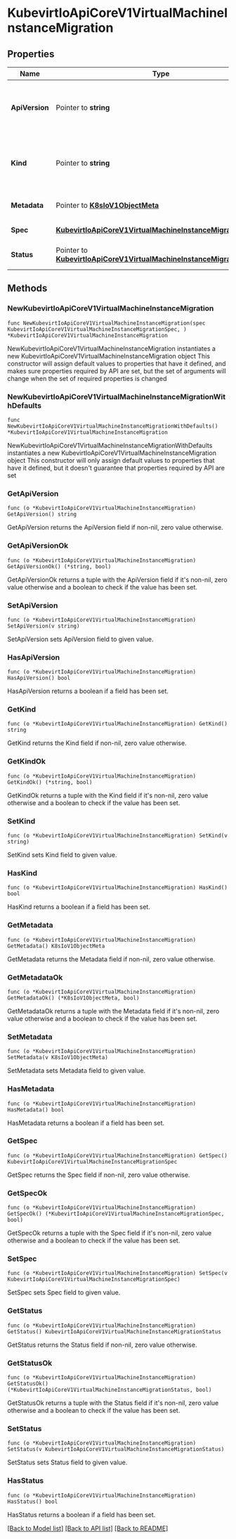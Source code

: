 # KubevirtIoApiCoreV1VirtualMachineInstanceMigration

## Properties

Name | Type | Description | Notes
------------ | ------------- | ------------- | -------------
**ApiVersion** | Pointer to **string** | APIVersion defines the versioned schema of this representation of an object. Servers should convert recognized schemas to the latest internal value, and may reject unrecognized values. More info: https://git.k8s.io/community/contributors/devel/sig-architecture/api-conventions.md#resources | [optional] 
**Kind** | Pointer to **string** | Kind is a string value representing the REST resource this object represents. Servers may infer this from the endpoint the client submits requests to. Cannot be updated. In CamelCase. More info: https://git.k8s.io/community/contributors/devel/sig-architecture/api-conventions.md#types-kinds | [optional] 
**Metadata** | Pointer to [**K8sIoV1ObjectMeta**](K8sIoV1ObjectMeta.md) |  | [optional] [default to {}]
**Spec** | [**KubevirtIoApiCoreV1VirtualMachineInstanceMigrationSpec**](KubevirtIoApiCoreV1VirtualMachineInstanceMigrationSpec.md) |  | [default to {}]
**Status** | Pointer to [**KubevirtIoApiCoreV1VirtualMachineInstanceMigrationStatus**](KubevirtIoApiCoreV1VirtualMachineInstanceMigrationStatus.md) |  | [optional] [default to {}]

## Methods

### NewKubevirtIoApiCoreV1VirtualMachineInstanceMigration

`func NewKubevirtIoApiCoreV1VirtualMachineInstanceMigration(spec KubevirtIoApiCoreV1VirtualMachineInstanceMigrationSpec, ) *KubevirtIoApiCoreV1VirtualMachineInstanceMigration`

NewKubevirtIoApiCoreV1VirtualMachineInstanceMigration instantiates a new KubevirtIoApiCoreV1VirtualMachineInstanceMigration object
This constructor will assign default values to properties that have it defined,
and makes sure properties required by API are set, but the set of arguments
will change when the set of required properties is changed

### NewKubevirtIoApiCoreV1VirtualMachineInstanceMigrationWithDefaults

`func NewKubevirtIoApiCoreV1VirtualMachineInstanceMigrationWithDefaults() *KubevirtIoApiCoreV1VirtualMachineInstanceMigration`

NewKubevirtIoApiCoreV1VirtualMachineInstanceMigrationWithDefaults instantiates a new KubevirtIoApiCoreV1VirtualMachineInstanceMigration object
This constructor will only assign default values to properties that have it defined,
but it doesn't guarantee that properties required by API are set

### GetApiVersion

`func (o *KubevirtIoApiCoreV1VirtualMachineInstanceMigration) GetApiVersion() string`

GetApiVersion returns the ApiVersion field if non-nil, zero value otherwise.

### GetApiVersionOk

`func (o *KubevirtIoApiCoreV1VirtualMachineInstanceMigration) GetApiVersionOk() (*string, bool)`

GetApiVersionOk returns a tuple with the ApiVersion field if it's non-nil, zero value otherwise
and a boolean to check if the value has been set.

### SetApiVersion

`func (o *KubevirtIoApiCoreV1VirtualMachineInstanceMigration) SetApiVersion(v string)`

SetApiVersion sets ApiVersion field to given value.

### HasApiVersion

`func (o *KubevirtIoApiCoreV1VirtualMachineInstanceMigration) HasApiVersion() bool`

HasApiVersion returns a boolean if a field has been set.

### GetKind

`func (o *KubevirtIoApiCoreV1VirtualMachineInstanceMigration) GetKind() string`

GetKind returns the Kind field if non-nil, zero value otherwise.

### GetKindOk

`func (o *KubevirtIoApiCoreV1VirtualMachineInstanceMigration) GetKindOk() (*string, bool)`

GetKindOk returns a tuple with the Kind field if it's non-nil, zero value otherwise
and a boolean to check if the value has been set.

### SetKind

`func (o *KubevirtIoApiCoreV1VirtualMachineInstanceMigration) SetKind(v string)`

SetKind sets Kind field to given value.

### HasKind

`func (o *KubevirtIoApiCoreV1VirtualMachineInstanceMigration) HasKind() bool`

HasKind returns a boolean if a field has been set.

### GetMetadata

`func (o *KubevirtIoApiCoreV1VirtualMachineInstanceMigration) GetMetadata() K8sIoV1ObjectMeta`

GetMetadata returns the Metadata field if non-nil, zero value otherwise.

### GetMetadataOk

`func (o *KubevirtIoApiCoreV1VirtualMachineInstanceMigration) GetMetadataOk() (*K8sIoV1ObjectMeta, bool)`

GetMetadataOk returns a tuple with the Metadata field if it's non-nil, zero value otherwise
and a boolean to check if the value has been set.

### SetMetadata

`func (o *KubevirtIoApiCoreV1VirtualMachineInstanceMigration) SetMetadata(v K8sIoV1ObjectMeta)`

SetMetadata sets Metadata field to given value.

### HasMetadata

`func (o *KubevirtIoApiCoreV1VirtualMachineInstanceMigration) HasMetadata() bool`

HasMetadata returns a boolean if a field has been set.

### GetSpec

`func (o *KubevirtIoApiCoreV1VirtualMachineInstanceMigration) GetSpec() KubevirtIoApiCoreV1VirtualMachineInstanceMigrationSpec`

GetSpec returns the Spec field if non-nil, zero value otherwise.

### GetSpecOk

`func (o *KubevirtIoApiCoreV1VirtualMachineInstanceMigration) GetSpecOk() (*KubevirtIoApiCoreV1VirtualMachineInstanceMigrationSpec, bool)`

GetSpecOk returns a tuple with the Spec field if it's non-nil, zero value otherwise
and a boolean to check if the value has been set.

### SetSpec

`func (o *KubevirtIoApiCoreV1VirtualMachineInstanceMigration) SetSpec(v KubevirtIoApiCoreV1VirtualMachineInstanceMigrationSpec)`

SetSpec sets Spec field to given value.


### GetStatus

`func (o *KubevirtIoApiCoreV1VirtualMachineInstanceMigration) GetStatus() KubevirtIoApiCoreV1VirtualMachineInstanceMigrationStatus`

GetStatus returns the Status field if non-nil, zero value otherwise.

### GetStatusOk

`func (o *KubevirtIoApiCoreV1VirtualMachineInstanceMigration) GetStatusOk() (*KubevirtIoApiCoreV1VirtualMachineInstanceMigrationStatus, bool)`

GetStatusOk returns a tuple with the Status field if it's non-nil, zero value otherwise
and a boolean to check if the value has been set.

### SetStatus

`func (o *KubevirtIoApiCoreV1VirtualMachineInstanceMigration) SetStatus(v KubevirtIoApiCoreV1VirtualMachineInstanceMigrationStatus)`

SetStatus sets Status field to given value.

### HasStatus

`func (o *KubevirtIoApiCoreV1VirtualMachineInstanceMigration) HasStatus() bool`

HasStatus returns a boolean if a field has been set.


[[Back to Model list]](../README.md#documentation-for-models) [[Back to API list]](../README.md#documentation-for-api-endpoints) [[Back to README]](../README.md)


